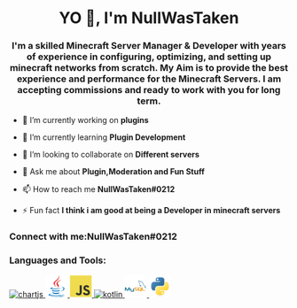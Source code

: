 <h1 align="center">YO 👋, I'm NullWasTaken</h1>
<h3 align="center">I'm a skilled Minecraft Server Manager & Developer with years of experience in configuring, optimizing, and setting up minecraft networks from scratch. My Aim is to provide the best experience and performance for the Minecraft Servers. I am accepting commissions and ready to work with you for long term.</h3>

- 🔭 I’m currently working on **plugins**

- 🌱 I’m currently learning **Plugin Development**

- 👯 I’m looking to collaborate on **Different servers**

- 💬 Ask me about **Plugin,Moderation and Fun Stuff**

- 📫 How to reach me **NullWasTaken#0212**

- ⚡ Fun fact **I think i am good at being a Developer in minecraft servers**

<h3 align="left">Connect with me:NullWasTaken#0212</h3>
<p align="left">
</p>

<h3 align="left">Languages and Tools:</h3>
<p align="left"> <a href="https://www.chartjs.org" target="_blank" rel="noreferrer"> <img src="https://www.chartjs.org/media/logo-title.svg" alt="chartjs" width="40" height="40"/> </a> <a href="https://www.java.com" target="_blank" rel="noreferrer"> <img src="https://raw.githubusercontent.com/devicons/devicon/master/icons/java/java-original.svg" alt="java" width="40" height="40"/> </a> <a href="https://developer.mozilla.org/en-US/docs/Web/JavaScript" target="_blank" rel="noreferrer"> <img src="https://raw.githubusercontent.com/devicons/devicon/master/icons/javascript/javascript-original.svg" alt="javascript" width="40" height="40"/> </a> <a href="https://kotlinlang.org" target="_blank" rel="noreferrer"> <img src="https://www.vectorlogo.zone/logos/kotlinlang/kotlinlang-icon.svg" alt="kotlin" width="40" height="40"/> </a> <a href="https://www.mysql.com/" target="_blank" rel="noreferrer"> <img src="https://raw.githubusercontent.com/devicons/devicon/master/icons/mysql/mysql-original-wordmark.svg" alt="mysql" width="40" height="40"/> </a> <a href="https://www.python.org" target="_blank" rel="noreferrer"> <img src="https://raw.githubusercontent.com/devicons/devicon/master/icons/python/python-original.svg" alt="python" width="40" height="40"/> </a> </p>
